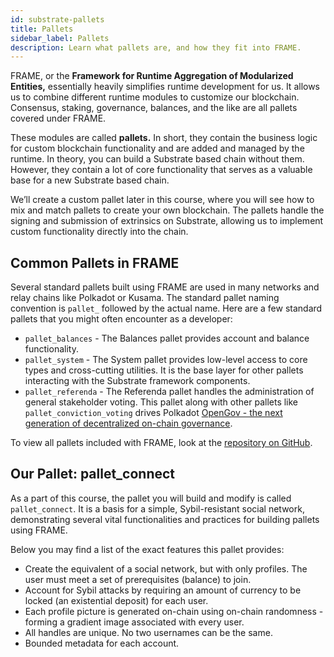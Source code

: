 ```yaml
---
id: substrate-pallets
title: Pallets
sidebar_label: Pallets
description: Learn what pallets are, and how they fit into FRAME.
---
```


FRAME, or the **Framework for Runtime Aggregation of Modularized Entities,** essentially heavily simplifies runtime development for us.  It allows us to combine different runtime modules to customize our blockchain.  Consensus, staking, governance, balances, and the like are all pallets covered under FRAME.   

These modules are called **pallets.**  In short, they contain the business logic for custom blockchain functionality and are added and managed by the runtime.  In theory, you can build a Substrate based chain without them.  However, they contain a lot of core functionality that serves as a valuable base for a new Substrate based chain.

We’ll create a custom pallet later in this course, where you will see how to mix and match pallets to create your own blockchain.  The pallets handle the signing and submission of extrinsics on Substrate, allowing us to implement custom functionality directly into the chain.

## Common Pallets in FRAME

Several standard pallets built using FRAME are used in many networks and relay chains like Polkadot or Kusama.  The standard pallet naming convention is `pallet_` followed by the actual name.  Here are a few standard pallets that you might often encounter as a developer:

- `pallet_balances` - The Balances pallet provides account and balance functionality.
- `pallet_system` - The System pallet provides low-level access to core types and cross-cutting utilities.  It is the base layer for other pallets interacting with the Substrate framework components.
- `pallet_referenda` - The Referenda pallet handles the administration of general stakeholder voting.  This pallet along with other pallets like `pallet_conviction_voting` drives Polkadot [OpenGov - the next generation of decentralized on-chain governance](https://wiki.polkadot.network/docs/learn-polkadot-opengov).

To view all pallets included with FRAME, look at the [repository on GitHub](https://github.com/paritytech/substrate/tree/master/frame).

## Our Pallet: pallet_connect

As a part of this course, the pallet you will build and modify is called `pallet_connect`.  It is a basis for a simple, Sybil-resistant social network, demonstrating several vital functionalities and practices for building pallets using FRAME.  

Below you may find a list of the exact features this pallet provides: 

- Create the equivalent of a social network, but with only profiles.  The user must meet a set of prerequisites (balance) to join.
- Account for Sybil attacks by requiring an amount of currency to be locked (an existential deposit) for each user.
- Each profile picture is generated on-chain using on-chain randomness - forming a gradient image associated with every user.
- All handles are unique.  No two usernames can be the same.
- Bounded metadata for each account.